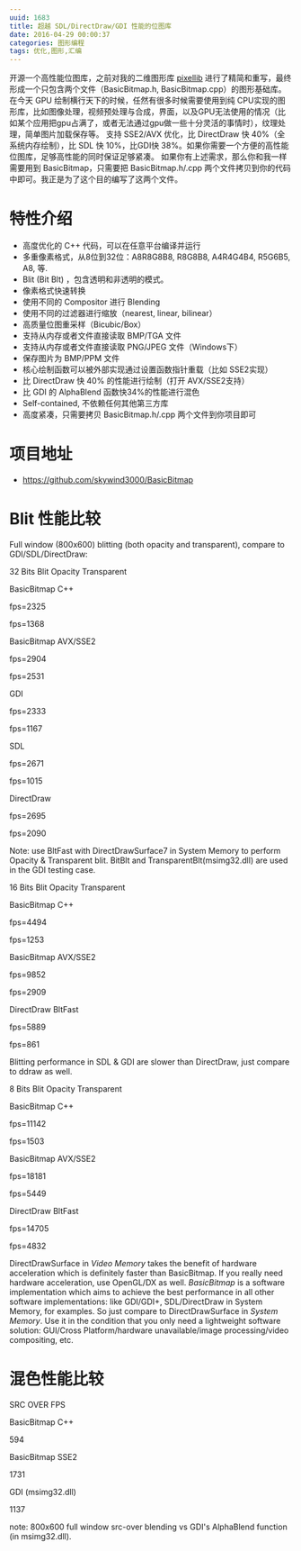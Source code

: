 ```yaml
---
uuid: 1683
title: 超越 SDL/DirectDraw/GDI 性能的位图库
date: 2016-04-29 00:00:37
categories: 图形编程
tags: 优化,图形,汇编
---
```

开源一个高性能位图库，之前对我的二维图形库 [pixellib](https://github.com/skywind3000/pixellib) 进行了精简和重写，最终形成一个只包含两个文件（BasicBitmap.h, BasicBitmap.cpp）的图形基础库。 在今天 GPU 绘制横行天下的时候，任然有很多时候需要使用到纯
CPU实现的图形库，比如图像处理，视频预处理与合成，界面，以及GPU无法使用的情况（比如某个应用把gpu占满了，或者无法通过gpu做一些十分灵活的事情时），纹理处理，简单图片加载保存等。 支持 SSE2/AVX 优化，比 DirectDraw 快 40%（全系统内存绘制），比 SDL 快 10%，比GDI快 38%。如果你需要一个方便的高性能位图库，足够高性能的同时保证足够紧凑。
如果你有上述需求，那么你和我一样需要用到 BasicBitmap，只需要把 BasicBitmap.h/.cpp 两个文件拷贝到你的代码中即可。我正是为了这个目的编写了这两个文件。

# 特性介绍

  * 高度优化的 C++ 代码，可以在任意平台编译并运行
  * 多重像素格式，从8位到32位：A8R8G8B8, R8G8B8, A4R4G4B4, R5G6B5, A8, 等.
  * Blit (Bit Blt) ，包含透明和非透明的模式。
  * 像素格式快速转换
  * 使用不同的 Compositor 进行 Blending
  * 使用不同的过滤器进行缩放（nearest, linear, bilinear）
  * 高质量位图重采样（Bicubic/Box）
  * 支持从内存或者文件直接读取 BMP/TGA 文件
  * 支持从内存或者文件直接读取 PNG/JPEG 文件（Windows下）
  * 保存图片为 BMP/PPM 文件
  * 核心绘制函数可以被外部实现通过设置函数指针重载（比如 SSE2实现）
  * 比 DirectDraw 快 40% 的性能进行绘制（打开 AVX/SSE2支持）
  * 比 GDI 的 AlphaBlend 函数快34%的性能进行混色
  * Self-contained, 不依赖任何其他第三方库
  * 高度紧凑，只需要拷贝 BasicBitmap.h/.cpp 两个文件到你项目即可

# 项目地址

  * <https://github.com/skywind3000/BasicBitmap>

# Blit 性能比较

Full window (800x600) blitting (both opacity and transparent), compare to GDI/SDL/DirectDraw:

32 Bits Blit Opacity Transparent

BasicBitmap C++

fps=2325

fps=1368

BasicBitmap AVX/SSE2

fps=2904

fps=2531

GDI

fps=2333

fps=1167

SDL

fps=2671

fps=1015

DirectDraw

fps=2695

fps=2090

Note: use BltFast with DirectDrawSurface7 in System Memory to perform Opacity & Transparent blit. BitBlt and TransparentBlt(msimg32.dll) are used in the GDI testing case.

16 Bits Blit Opacity Transparent

BasicBitmap C++

fps=4494

fps=1253

BasicBitmap AVX/SSE2

fps=9852

fps=2909

DirectDraw BltFast

fps=5889

fps=861

Blitting performance in SDL & GDI are slower than DirectDraw, just compare to ddraw as well.

8 Bits Blit Opacity Transparent

BasicBitmap C++

fps=11142

fps=1503

BasicBitmap AVX/SSE2

fps=18181

fps=5449

DirectDraw BltFast

fps=14705

fps=4832

DirectDrawSurface in _Video Memory_ takes the benefit of hardware acceleration which is definitely faster than BasicBitmap. If you really need hardware acceleration, use OpenGL/DX as well.
_BasicBitmap_ is a software implementation which aims to achieve the best performance in all other software implementations: like GDI/GDI+, SDL/DirectDraw in System Memory, for examples. So just
compare to DirectDrawSurface in _System Memory_. Use it in the condition that you only need a lightweight software solution: GUI/Cross Platform/hardware unavailable/image processing/video compositing,
etc.

# 混色性能比较

SRC OVER FPS

BasicBitmap C++

594

BasicBitmap SSE2

1731

GDI (msimg32.dll)

1137

note: 800x600 full window src-over blending vs GDI's AlphaBlend function (in msimg32.dll).

